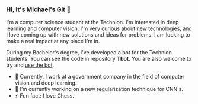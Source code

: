 ### Hi, It's Michael's Git 👋

I'm a computer science student at the Technion.
I'm interested in deep learning and computer vision.
I'm very curious about new technologies, 
and I love coming up with new solutions and ideas for problems.
I am looking to make a real impact at any place I'm in.

During my Bachelor's degree,
I've developed a bot for the Technion students. 
You can see the code in repository **Tbot**.
You are also welcome to try and [use the bot](https://t.me/Technion_help_bot).


- 🔭 Currently, I work at a government company in the field of computer vision and deep learning.
- 🌱 I’m currently working on a new regularization technique for CNN's.
- ⚡ Fun fact: I love Chess.
<!--
**tokeron/tokeron** is a ✨ _special_ ✨ repository because its `README.md` (this file) appears on your GitHub profile.

Here are some ideas to get you started:

- 🔭 I’m currently working on ...
- 🌱 I’m currently learning ...
- 👯 I’m looking to collaborate on ...
- 🤔 I’m looking for help with ...
- 💬 Ask me about ...
- 📫 How to reach me: ...
- 😄 Pronouns: ...
- ⚡ Fun fact: ...
-->
